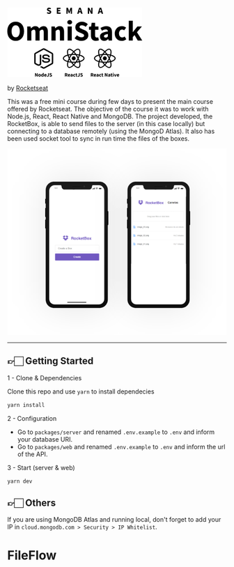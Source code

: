 ![alt ](semana.png)

by [Rocketseat](https://rocketseat.com.br/week-6)

This was a free mini course during few days to present the main course offered by Rocketseat. The objective of the course it was to work with Node.js, React, React Native and MongoDB. The project developed, the RocketBox, is able to send files to the server (in this case locally) but connecting to a database remotely (using the MongoD Atlas). It also has been used socket tool to sync in run time the files of the boxes.

![alt screens](screens.png)

---

## 👉🏻 Getting Started

1 - Clone & Dependencies

Clone this repo and use `yarn` to install dependecies

```bash
yarn install
```

2 - Configuration

- Go to `packages/server` and renamed `.env.example` to `.env` and inform your database URI.
- Go to `packages/web` and renamed `.env.example` to `.env` and inform the url of the API.

3 - Start (server & web)

```bash
yarn dev
```

## 👉🏻 Others

If you are using MongoDB Atlas and running local, don't forget to add your IP in `cloud.mongodb.com > Security > IP Whitelist`.
# FileFlow
